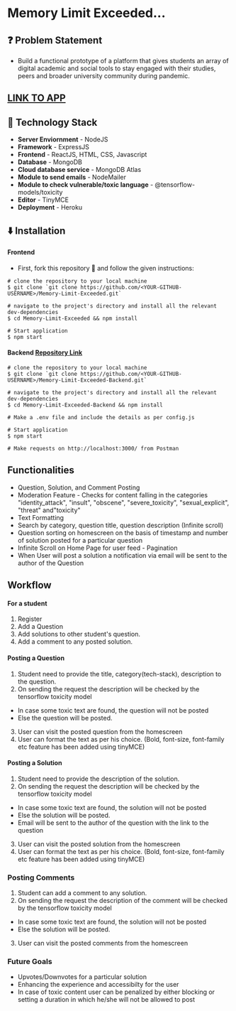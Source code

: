 # Memory Limit Exceeded...

## ❓ Problem Statement

- Build a functional prototype of a platform that gives students an array of digital academic and social tools to stay engaged with their studies, peers and broader university community during pandemic.

## [LINK TO APP](https://peaceful-fortress-48629.herokuapp.com)

## 🚧 Technology Stack

- **Server Enviornment** - NodeJS
- **Framework** - ExpressJS
- **Frontend** - ReactJS, HTML, CSS, Javascript
- **Database** - MongoDB
- **Cloud database service** - MongoDB Atlas
- **Module to send emails** - NodeMailer
- **Module to check vulnerable/toxic language** - @tensorflow-models/toxicity
- **Editor** - TinyMCE
- **Deployment** - Heroku

## ⬇️ Installation

#### Frontend

- First, fork this repository 🍴 and follow the given instructions:

```
# clone the repository to your local machine
$ git clone `git clone https://github.com/<YOUR-GITHUB-USERNAME>/Memory-Limit-Exceeded.git`

# navigate to the project's directory and install all the relevant dev-dependencies
$ cd Memory-Limit-Exceeded && npm install

# Start application
$ npm start

```

#### Backend [Repository Link](https://github.com/poojagl85/Memory-Limit-Exceeded-Backend)

```
# clone the repository to your local machine
$ git clone `git clone https://github.com/<YOUR-GITHUB-USERNAME>/Memory-Limit-Exceeded-Backend.git`

# navigate to the project's directory and install all the relevant dev-dependencies
$ cd Memory-Limit-Exceeded-Backend && npm install

# Make a .env file and include the details as per config.js

# Start application
$ npm start

# Make requests on http://localhost:3000/ from Postman

```

## Functionalities

- Question, Solution, and Comment Posting
- Moderation Feature - Checks for content falling in the categories "identity_attack", "insult", "obscene", "severe_toxicity", "sexual_explicit", "threat" and"toxicity"
- Text Formatting
- Search by category, question title, question description (Infinite scroll)
- Question sorting on homescreen on the basis of timestamp and number of solution posted for a particular question
- Infinite Scroll on Home Page for user feed - Pagination
- When User will post a solution a notification via email will be sent to the author of the Question

## Workflow

#### For a student

1. Register
2. Add a Question
3. Add solutions to other student's question.
4. Add a comment to any posted solution.

#### Posting a Question

1. Student need to provide the title, category(tech-stack), description to the question.
2. On sending the request the description will be checked by the tensorflow toxicity model

- In case some toxic text are found, the question will not be posted
- Else the question will be posted.

3. User can visit the posted question from the homescreen
4. User can format the text as per his choice. (Bold, font-size, font-family etc feature has been added using tinyMCE)

#### Posting a Solution

1. Student need to provide the description of the solution.
2. On sending the request the description will be checked by the tensorflow toxicity model

- In case some toxic text are found, the solution will not be posted
- Else the solution will be posted.
- Email will be sent to the author of the question with the link to the question

3. User can visit the posted solution from the homescreen
4. User can format the text as per his choice. (Bold, font-size, font-family etc feature has been added using tinyMCE)

### Posting Comments

1. Student can add a comment to any solution.
2. On sending the request the description of the comment will be checked by the tensorflow toxicity model

- In case some toxic text are found, the solution will not be posted
- Else the solution will be posted.

3. User can visit the posted comments from the homescreen

### Future Goals

- Upvotes/Downvotes for a particular solution
- Enhancing the experience and accessibilty for the user
- In case of toxic content user can be penalized by either blocking or setting a duration in which he/she will not be allowed to post

```

```
